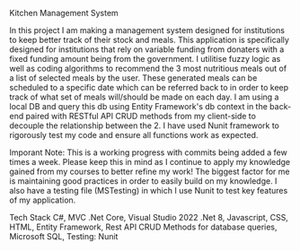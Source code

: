 Kitchen Management System

In this project I am making a management system designed for institutions to keep better track of their stock and meals.
This application is specifically designed for institutions that rely on variable funding from donaters with a fixed funding amount being from the government.
I utilitise fuzzy logic as well as coding algorithms to recommend the 3 most nutritious meals out of a list of selected meals by the user. These generated meals
can be scheduled to a specific date which can be referred back to in order to keep track of what set of meals will/should be made on each day. I am using a local
DB and query this db using Entity Framework's db context in the back-end paired with RESTful API CRUD methods from my client-side to decouple the relationship between the 2.
I have used Nunit framework to rigorously test my code and ensure all functions work as expected.

Imporant Note: This is a working progress with commits being added a few times a week. Please keep this in mind as I continue to apply my knowledge gained from my courses
to better refine my work! The biggest factor for me is maintaining good practices in order to easily build on my knowledge. I also have a testing file (MSTesting) in which
I use Nunit to test key features of my application.


Tech Stack
C#,
MVC .Net Core,
Visual Studio 2022 .Net 8,
Javascript,
CSS,
HTML,
Entity Framework,
Rest API CRUD Methods for database queries,
Microsoft SQL,
Testing:
Nunit
